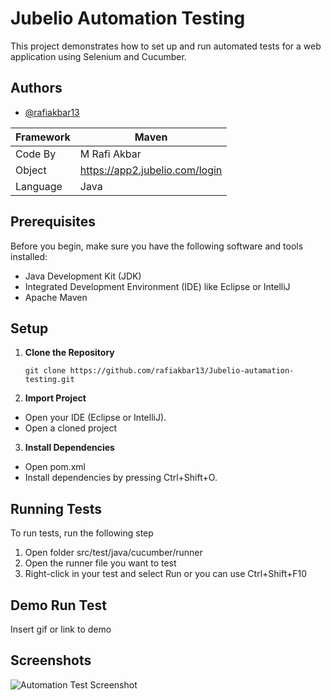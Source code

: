 
# Jubelio Automation Testing
This project demonstrates how to set up and run automated tests for a web application using Selenium and Cucumber.

## Authors

- [@rafiakbar13](https://github.com/rafiakbar13)


| Framework             | Maven                                                          |
| ----------------- | ------------------------------------------------------------------ |
| Code By | M Rafi Akbar |
| Object | https://app2.jubelio.com/login |
|Language| Java |


## Prerequisites
Before you begin, make sure you have the following software and tools installed:

- Java Development Kit (JDK)
- Integrated Development Environment (IDE) like Eclipse or IntelliJ
- Apache Maven

## Setup

1. **Clone the Repository**

   ```shell
   git clone https://github.com/rafiakbar13/Jubelio-autamation-testing.git

2. **Import Project**
- Open your IDE (Eclipse or IntelliJ).
- Open a cloned project
3. **Install Dependencies**
- Open pom.xml
- Install dependencies by pressing Ctrl+Shift+O.
## Running Tests

To run tests, run the following step

1. Open folder src/test/java/cucumber/runner
2. Open the runner file you want to test
3. Right-click in your test and select Run or you can use Ctrl+Shift+F10

## Demo Run Test

Insert gif or link to demo

## Screenshots

![Automation Test Screenshot](https://res.cloudinary.com/druic0cle/image/upload/v1698393121/q2osrketjiskepprbxix.png)

